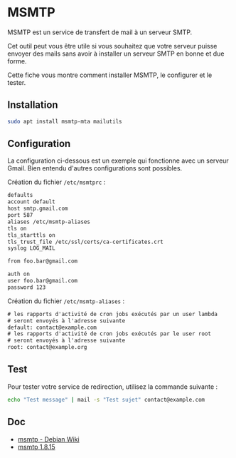 # MSMTP

MSMTP est un service de transfert de mail à un serveur SMTP.

Cet outil peut vous être utile si vous souhaitez que votre serveur
puisse envoyer des mails sans avoir à installer un serveur SMTP en bonne
et due forme.

Cette fiche vous montre comment installer MSMTP, le configurer et le
tester.

## Installation

```bash
sudo apt install msmtp-mta mailutils
```

## Configuration

La configuration ci-dessous est un exemple qui fonctionne avec un
serveur Gmail. Bien entendu d'autres configurations sont possibles.

Création du fichier `/etc/msmtprc` :

```default
defaults
account default
host smtp.gmail.com
port 587
aliases /etc/msmtp-aliases
tls on
tls_starttls on
tls_trust_file /etc/ssl/certs/ca-certificates.crt
syslog LOG_MAIL

from foo.bar@gmail.com

auth on
user foo.bar@gmail.com
password 123
```

Création du fichier `/etc/msmtp-aliases` :

```default
# les rapports d'activité de cron jobs exécutés par un user lambda
# seront envoyés à l'adresse suivante
default: contact@example.com
# les rapports d'activité de cron jobs exécutés par le user root
# seront envoyés à l'adresse suivante
root: contact@example.org
```

## Test

Pour tester votre service de redirection, utilisez la commande
suivante :

```bash
echo "Test message" | mail -s "Test sujet" contact@example.com
```

## Doc

- [msmtp - Debian Wiki](https://wiki.debian.org/msmtp)
- [msmtp 1.8.15](https://marlam.de/msmtp/msmtp.html)

